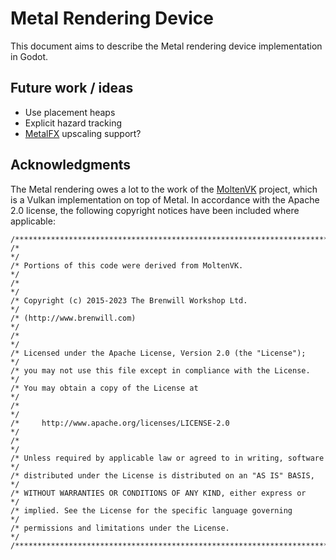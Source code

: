 # Metal Rendering Device

This document aims to describe the Metal rendering device implementation in Godot.

## Future work / ideas

* Use placement heaps
* Explicit hazard tracking
* [MetalFX][] upscaling support?

## Acknowledgments

The Metal rendering owes a lot to the work of the [MoltenVK] project, which is a Vulkan implementation on top of Metal.
In accordance with the Apache 2.0 license, the following copyright notices have been included where applicable:

```
/**************************************************************************/
/*                                                                        */
/* Portions of this code were derived from MoltenVK.                      */
/*                                                                        */
/* Copyright (c) 2015-2023 The Brenwill Workshop Ltd.                     */
/* (http://www.brenwill.com)                                              */
/*                                                                        */
/* Licensed under the Apache License, Version 2.0 (the "License");        */
/* you may not use this file except in compliance with the License.       */
/* You may obtain a copy of the License at                                */
/*                                                                        */
/*     http://www.apache.org/licenses/LICENSE-2.0                         */
/*                                                                        */
/* Unless required by applicable law or agreed to in writing, software    */
/* distributed under the License is distributed on an "AS IS" BASIS,      */
/* WITHOUT WARRANTIES OR CONDITIONS OF ANY KIND, either express or        */
/* implied. See the License for the specific language governing           */
/* permissions and limitations under the License.                         */
/**************************************************************************/
```

[MoltenVK]: https://github.com/KhronosGroup/MoltenVK
[MetalFX]: https://developer.apple.com/documentation/metalfx?language=objc
